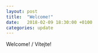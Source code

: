 ```yaml
---
layout: post
title:  "Welcome!"
date:   2018-02-09 18:30:00 +0100
categories: update
---
```

Welcome! / Vítejte!
